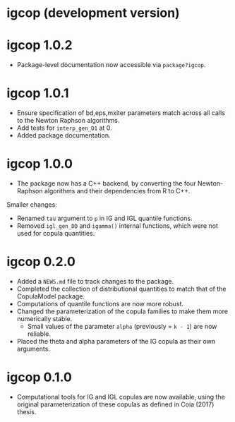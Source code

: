 # igcop (development version)

# igcop 1.0.2

* Package-level documentation now accessible via `package?igcop`. 

# igcop 1.0.1

* Ensure specification of bd,eps,mxiter parameters match across all calls to the Newton Raphson algorithms.
* Add tests for `interp_gen_D1` at 0.
* Added package documentation.

# igcop 1.0.0

* The package now has a C++ backend, by converting the four Newton-Raphson algorithms and their dependencies from R to C++. 

Smaller changes:

* Renamed `tau` argument to `p` in IG and IGL quantile functions. 
* Removed `igl_gen_DD` and `igamma()` internal functions, which were not used for copula quantities.


# igcop 0.2.0

* Added a `NEWS.md` file to track changes to the package.
* Completed the collection of distributional quantities to match that of the CopulaModel package.
* Computations of quantile functions are now more robust. 
* Changed the parameterization of the copula families to make them more numerically stable.
    * Small values of the parameter `alpha` (previously = `k - 1`) are now reliable.
* Placed the theta and alpha parameters of the IG copula as their own arguments. 

# igcop 0.1.0

* Computational tools for IG and IGL copulas are now available, using the original parameterization of these copulas as defined in Coia (2017) thesis.
